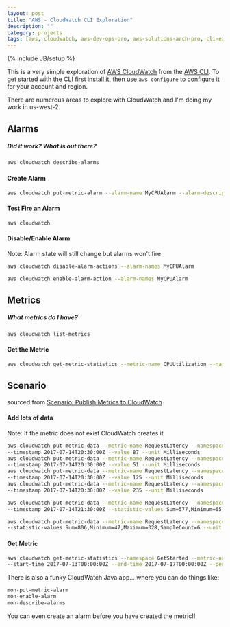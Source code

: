 ```yaml
---
layout: post
title: "AWS - CloudWatch CLI Exploration"
description: ""
category: projects
tags: [aws, cloudwatch, aws-dev-ops-pro, aws-solutions-arch-pro, cli-exploration]
---
```

{% include JB/setup %}

This is a very simple exploration of [AWS CloudWatch](http://docs.aws.amazon.com/AmazonCloudWatch/latest/monitoring/WhatIsCloudWatch.html) from the [AWS CLI](https://aws.amazon.com/cli/). To get started with the CLI first [install it](http://docs.aws.amazon.com/cli/latest/userguide/installing.html), then use `aws configure` to [configure it](http://docs.aws.amazon.com/cli/latest/userguide/cli-chap-getting-started.html) for your account and region. 

There are numerous areas to explore with CloudWatch and I'm doing my work in us-west-2.

## Alarms

##### Did it work? What is out there?

```bash
aws cloudwatch describe-alarms
```

#### Create Alarm

```bash
aws cloudwatch put-metric-alarm --alarm-name MyCPUAlarm --alarm-description "Alarm when CPU exceeds 70 percent" --metric-name CPUUtilization --namespace AWS/EC2 --statistic Average --period 300 --threshold 70 --comparison-operator GreaterThanThreshold  --dimensions "Name=InstanceId,Value=i-00b9f133ae1a5e033" --evaluation-periods 2 --alarm-actions arn:aws:sns:us-west-2:100935286947:MySNSTopic --unit Percent
```

#### Test Fire an Alarm

```bash
aws cloudwatch 
```

#### Disable/Enable Alarm

Note: Alarm state will still change but alarms won't fire

```bash
aws cloudwatch disable-alarm-actions --alarm-names MyCPUAlarm
```

```bash
aws cloudwatch enable-alarm-action --alarm-names MyCPUAlarm
```

## Metrics

##### What metrics do I have?

```bash
aws cloudwatch list-metrics
```

#### Get the Metric

```bash
aws cloudwatch get-metric-statistics --metric-name CPUUtilization --namespace AWS/EC2 --dimensions "Name=InstanceId,Value=i-00b9f133ae1a5e033" --statistics Maximum --start-time 2014-04-08T23:18:00 --end-time 2014-04-09T23:18:00 --period 3600
```

## Scenario

sourced from [Scenario: Publish Metrics to CloudWatch](http://docs.aws.amazon.com/AmazonCloudWatch/latest/monitoring/PublishMetrics.html)

#### Add lots of data

Note: If the metric does not exist CloudWatch creates it

```bash
aws cloudwatch put-metric-data --metric-name RequestLatency --namespace GetStarted \
--timestamp 2017-07-14T20:30:00Z --value 87 --unit Milliseconds
aws cloudwatch put-metric-data --metric-name RequestLatency --namespace GetStarted \
--timestamp 2017-07-14T20:30:00Z --value 51 --unit Milliseconds
aws cloudwatch put-metric-data --metric-name RequestLatency --namespace GetStarted \
--timestamp 2017-07-14T20:30:00Z --value 125 --unit Milliseconds
aws cloudwatch put-metric-data --metric-name RequestLatency --namespace GetStarted \
--timestamp 2017-07-14T20:30:00Z --value 235 --unit Milliseconds

aws cloudwatch put-metric-data --metric-name RequestLatency --namespace GetStarted \
--timestamp 2017-07-14T21:30:00Z --statistic-values Sum=577,Minimum=65,Maximum=189,SampleCount=5 --unit Milliseconds

aws cloudwatch put-metric-data --metric-name RequestLatency --namespace GetStarted \
--statistic-values Sum=806,Minimum=47,Maximum=328,SampleCount=6 --unit Milliseconds
```

#### Get Metric

```bash
aws cloudwatch get-metric-statistics --namespace GetStarted --metric-name RequestLatency --statistics Average \
--start-time 2017-07-13T00:00:00Z --end-time 2017-07-17T00:00:00Z --period 60

```

There is also a funky CloudWatch Java app... where you can do things like:

```bash
mon-put-metric-alarm
mon-enable-alarm
mon-describe-alarms

```

You can even create an alarm before you have created the metric!!
